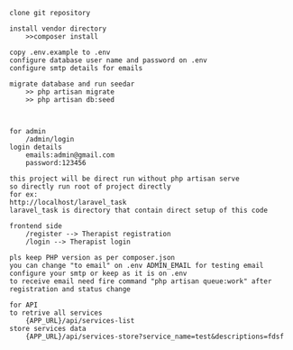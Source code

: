     clone git repository
    
    install vendor directory 
        >>composer install

    copy .env.example to .env
    configure database user name and password on .env
    configure smtp details for emails
    
    migrate database and run seedar
        >> php artisan migrate
        >> php artisan db:seed
    


    for admin
        /admin/login
    login details   
        emails:admin@gmail.com
        password:123456

    this project will be direct run without php artisan serve
    so directly run root of project directly
    for ex: 
    http://localhost/laravel_task
    laravel_task is directory that contain direct setup of this code

    frontend side 
        /register --> Therapist registration 
        /login --> Therapist login 

    pls keep PHP version as per composer.json 
    you can change "to email" on .env ADMIN_EMAIL for testing email
    configure your smtp or keep as it is on .env
    to receive email need fire command "php artisan queue:work" after registration and status change 

    for API
    to retrive all services
        {APP_URL}/api/services-list 
    store services data    
        {APP_URL}/api/services-store?service_name=test&descriptions=fdsf

